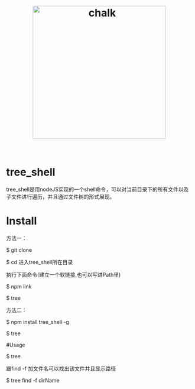 
<h1 align="center">
	<br>	
  <img width="360" src="http://ohybvxndm.bkt.clouddn.com/tree_LOGO.jpg" alt="chalk">
	<br>
	<br>
</h1>

# tree_shell
tree_shell是用nodeJS实现的一个shell命令，可以对当前目录下的所有文件以及子文件进行遍历，并且通过文件树的形式展现。

# Install

方法一：

$ git clone 

$ cd 进入tree_shell所在目录

执行下面命令(建立一个软链接,也可以写进Path里)

$ npm link

$ tree

方法二：

$ npm install tree_shell -g

$ tree  

#Usage

$ tree 

跟find -f 加文件名可以找出该文件并且显示路径

$ tree find -f dirName


